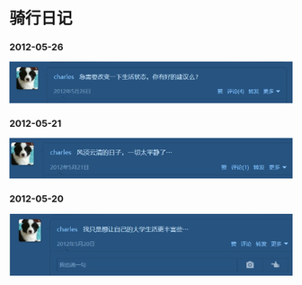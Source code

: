 # 骑行日记



### 2012-05-26

![](./img/2012-05-26.png)

### 2012-05-21

![](./img/2012-05-21.png)

### 2012-05-20

![](./img/2012-05-20.png)